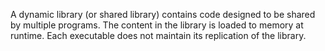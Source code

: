A dynamic library (or shared library) contains code designed to be shared by multiple programs. The content in the library is loaded to memory at runtime. Each executable does not maintain its replication of the library.
